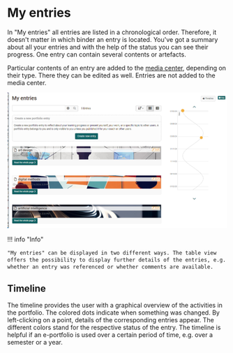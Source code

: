 # My entries

In "My entries" all entries are listed in a chronological order. Therefore, it doesn't matter in which binder an entry is located. You've got a summary about all your entries and with the help of the status you can see their progress. One entry can contain several contents or artefacts.

Particular contents of an entry are added to the [media center](../personal_menu/Media_Center.md), depending on their type. There they can be edited as well. Entries are not added to the media center.

![my_entries.png](assets/my_entries_19.png)

!!! info "Info"

    "My entries" can be displayed in two different ways. The table view offers the possibility to display further details of the entries, e.g. whether an entry was referenced or whether comments are available.

## Timeline

The timeline provides the user with a graphical overview of the activities in the portfolio. The colored dots indicate when something was changed. By left-clicking on a point, details of the corresponding entries appear. The different colors stand for the respective status of the entry. The timeline is helpful if an e-portfolio is used over a certain period of time, e.g. over a semester or a year.


